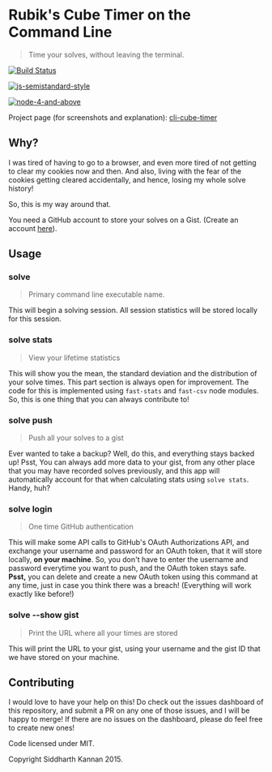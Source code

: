 # Rubik's Cube Timer on the Command Line

> Time your solves, without leaving the terminal.

[![Build Status](https://travis-ci.org/icyflame/cli-cube-timer.svg?branch=master)](https://travis-ci.org/icyflame/node-cube-cli-timer)

[![js-semistandard-style](https://img.shields.io/badge/code%20style-semistandard-brightgreen.svg)](https://github.com/Flet/semistandard)

[![node-4-and-above](https://img.shields.io/badge/node.js-%3E%204.0-brightgreen.svg)](https://nodejs.org/en/download/)

Project page (for screenshots and explanation):
[cli-cube-timer](http://icyflame.github.io/cli-cube-timer/)

## Why?

I was tired of having to go to a browser, and even more tired of not getting to clear
my cookies now and then. And also, living with the fear of the cookies getting cleared
accidentally, and hence, losing my whole solve history!

So, this is my way around that.

You need a GitHub account to store your solves on a Gist.
(Create an account [here](http://github.com)).

## Usage

### solve

> Primary command line executable name.

This will begin a solving session. All session statistics will be stored locally for this session.

### solve stats

> View your lifetime statistics

This will show you the mean, the standard deviation and the distribution of your solve times.
This part section is always open for improvement. The code for this is implemented using
`fast-stats` and `fast-csv` node modules. So, this is one thing that you can always contribute to!

### solve push

> Push all your solves to a gist

Ever wanted to take a backup? Well, do this, and everything stays backed up!
Psst, You can always add more data to your gist, from any other place that you may
have recorded solves previously, and this app will automatically account for that when
calculating stats using `solve stats`. Handy, huh?

### solve login

> One time GitHub authentication

This will make some API calls to GitHub's OAuth Authorizations API, and exchange your username and
password for an OAuth token, that it will store locally, **on your machine**. So, you don't have to enter
the username and password everytime you want to push, and the OAuth token stays safe.
**Psst,** you can delete and create a new OAuth token using this command at any time, just in case you think
there was a breach! (Everything will work exactly like before!)

### solve --show gist

> Print the URL where all your times are stored

This will print the URL to your gist, using your username and the gist ID that we have stored on
your machine.

## Contributing

I would love to have your help on this! Do check out the issues dashboard of this repository,
and submit a PR on any one of those issues, and I will be happy to merge! If there are no issues
on the dashboard, please do feel free to create new ones!

Code licensed under MIT.

Copyright Siddharth Kannan 2015.
